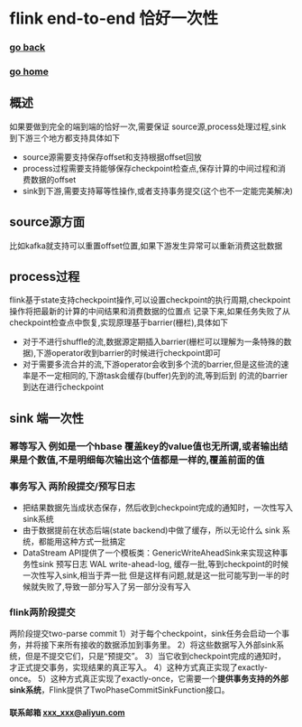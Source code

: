 #  flink end-to-end 恰好一次性
### [go back](/x2q/flink/flink)      
### [go home](/x2q)       

## 概述
如果要做到完全的端到端的恰好一次,需要保证 source源,process处理过程,sink到下游三个地方都支持具体如下
+ source源需要支持保存offset和支持根据offset回放
+ process过程需要支持能够保存checkpoint检查点,保存计算的中间过程和消费数据的offset
+ sink到下游,需要支持幂等性操作,或者支持事务提交(这个也不一定能完美解决)

## source源方面
比如kafka就支持可以重置offset位置,如果下游发生异常可以重新消费这批数据

## process过程
flink基于state支持checkpoint操作,可以设置checkpoint的执行周期,checkpoint操作将把最新的计算的中间结果和消费数据的位置点
记录下来,如果任务失败了从checkpoint检查点中恢复,实现原理基于barrier(栅栏),具体如下
+ 对于不进行shuffle的流,数据源定期插入barrier(栅栏可以理解为一条特殊的数据),下游operator收到barrier的时候进行checkpoint即可
+ 对于需要多流合并的流,下游operator会收到多个流的barrier,但是这些流的速率是不一定相同的,下游task会缓存(buffer)先到的流,等到后到
的流的barrier到达在进行checkpoint

## sink 端一次性
### 幂等写入 例如是一个hbase 覆盖key的value值也无所谓,或者输出结果是个数值,不是明细每次输出这个值都是一样的,覆盖前面的值
### 事务写入 两阶段提交/预写日志
+ 把结果数据先当成状态保存，然后收到checkpoint完成的通知时，一次性写入sink系统 
+ 由于数据提前在状态后端(state backend)中做了缓存，所以无论什么 sink 系统，都能用这种方式一批搞定
+ DataStream API提供了一个模板类：GenericWriteAheadSink来实现这种事务性sink
预写日志 WAL write-ahead-log, 缓存一批,等到checkpoint的时候一次性写入sink,相当于弄一批
但是这样有问题,就是这一批可能写到一半的时候就失败了,导致一部分写入了另一部分没有写入
### flink两阶段提交
两阶段提交two-parse commit
1）对于每个checkpoint，sink任务会启动一个事务，并将接下来所有接收的数据添加到事务里。
2）将这些数据写入外部sink系统，但是不提交它们，只是“预提交”。
3）当它收到checkpoint完成的通知时，才正式提交事务，实现结果的真正写入。
4）这种方式真正实现了exactly-once。
5）这种方式真正实现了exactly-once，它需要一个**提供事务支持的外部sink系统**，Flink提供了TwoPhaseCommitSinkFunction接口。



#### 联系邮箱 xxx_xxx@aliyun.com